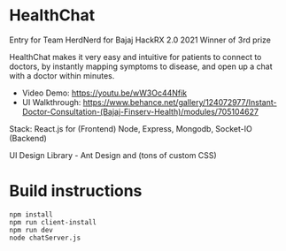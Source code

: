 # HealthChat

Entry for Team HerdNerd for Bajaj HackRX 2.0 2021
Winner of 3rd prize

HealthChat makes it very easy and intuitive for patients to connect to doctors, by instantly mapping symptoms to disease, and open up a chat with a doctor within minutes.

- Video Demo: https://youtu.be/wW3Oc44Nfik
- UI Walkthrough: https://www.behance.net/gallery/124072977/Instant-Doctor-Consultation-(Bajaj-Finserv-Health)/modules/705104627

Stack:
React.js for (Frontend)
Node, Express, Mongodb, Socket-IO (Backend)

UI Design Library - Ant Design and (tons of custom CSS)

# Build instructions

```
npm install
npm run client-install
npm run dev
node chatServer.js

